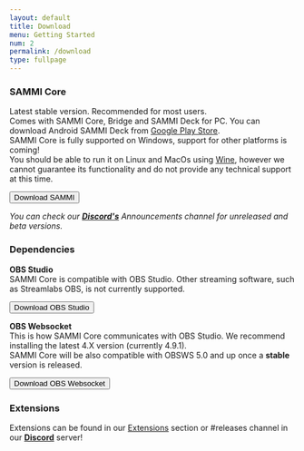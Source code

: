```yaml
---
layout: default
title: Download
menu: Getting Started
num: 2
permalink: /download
type: fullpage
---
```


### SAMMI Core
Latest stable version. Recommended for most users.\
Comes with SAMMI Core, Bridge and SAMMI Deck for PC. You can download Android SAMMI Deck from [Google Play Store](https://play.google.com/store/apps/details?id=lioranboard.ca.lioranboard.streamdeck).\
SAMMI Core is fully supported on Windows, support for other platforms is coming!\
You should be able to run it on Linux and MacOs using [Wine](https://www.winehq.org/), however we cannot guarantee its functionality and do not provide any technical support at this time.

<a href="https://github.com/SAMMISolutions/SAMMI-Official/releases"><button type="button" class="btn btn-primary">Download SAMMI</button></a>

*You can check our **[Discord's](https://discord.gg/dXez8Zh)** Announcements channel for unreleased and beta versions.* 

### Dependencies

**OBS Studio**     
SAMMI Core is compatible with OBS Studio. Other streaming software, such as Streamlabs OBS, is not currently supported.  

<a href="https://obsproject.com/"><button type="button" class="btn btn-outline-secondary">Download OBS Studio</button></a>
  
**OBS Websocket**       
This is how SAMMI Core communicates with OBS Studio. We recommend installing the latest 4.X version (currently 4.9.1).\
SAMMI Core will be also compatible with OBSWS 5.0 and up once a **stable** version is released.

<a href="https://obsproject.com/forum/resources/obs-websocket-remote-control-obs-studio-from-websockets.466/"><button type="button" class="btn btn-outline-secondary">Download OBS Websocket</button></a>


### Extensions
Extensions can be found in our [Extensions](https://sammi.solutions/extensions) section or #releases channel in our **[Discord](https://discord.gg/dXez8Zh)** server!
